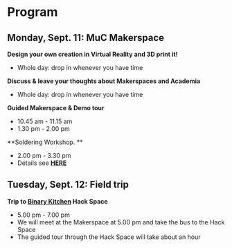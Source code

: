 # Program

## Monday, Sept. 11: MuC Makerspace


**Design your own creation in Virtual Reality and 3D print it!**  
  - Whole day:  drop in whenever you have time  
  
**Discuss & leave your thoughts about Makerspaces and Academia**  
  - Whole day: drop in whenever you have time  

**Guided Makerspace & Demo tour**  
  - 10.45 am - 11.15 am  
  - 1.30 pm - 2.00 pm  
  
**Soldering Workshop. **  
  - 2.00 pm - 3.30 pm  
  - Details see **[HERE](https://www.binary-kitchen.de/wiki/doku.php?id=veranstaltungen:loetworkshop1)**  
   

## Tuesday, Sept. 12: Field trip

**Trip to [Binary Kitchen](https://www.binary-kitchen.de) Hack Space** 

* 5.00 pm - 7.00 pm
* We will meet at the Makerspace at 5.00 pm and take the bus to the Hack Space
* The guided tour through the Hack Space will take about an hour